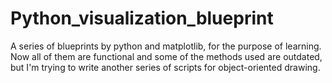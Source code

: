 # Python_visualization_blueprint
A series of blueprints by python and matplotlib, for the purpose of learning.</br>
Now all of them are functional and some of the methods used are outdated, but I'm trying to write another series of scripts for object-oriented drawing.
